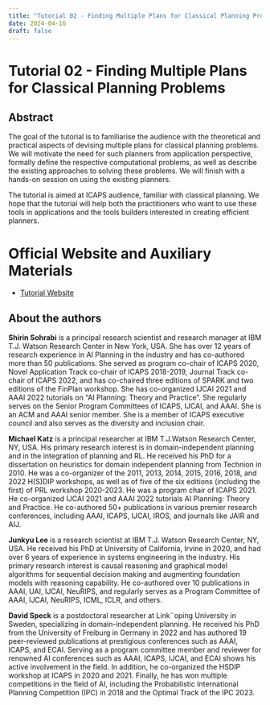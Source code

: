 ```yaml
---
title: "Tutorial 02 - Finding Multiple Plans for Classical Planning Problems"
date: 2024-04-16
draft: false
---
```


# Tutorial 02 - Finding Multiple Plans for Classical Planning Problems

## Abstract

The goal of the tutorial is to familiarise the audience with the theoretical and practical
aspects of devising multiple plans for classical planning problems. We will motivate the need
for such planners from application perspective, formally define the respective computational
problems, as well as describe the existing approaches to solving these problems. We will
finish with a hands-on session on using the existing planners.

The tutorial is aimed at ICAPS audience, familiar with classical planning. We hope that the tutorial will help both the 
practitioners who want to use these tools in applications and the tools builders interested in creating efficient planners.

# Official Website and Auxiliary Materials

- [Tutorial Website](https://mp-tutorial.github.io/)

## About the authors

**Shirin Sohrabi** is a principal research scientist and research manager at IBM T.J. Watson
Research Center in New York, USA. She has over 12 years of research experience
in AI Planning in the industry and has co-authored more than 50 publications. She
served as program co-chair of ICAPS 2020, Novel Application Track co-chair of ICAPS
2018-2019, Journal Track co-chair of ICAPS 2022, and has co-chaired three editions
of SPARK and two editions of the FinPlan workshop. She has co-organized IJCAI
2021 and AAAI 2022 tutorials on “AI Planning: Theory and Practice”. She regularly
serves on the Senior Program Committees of ICAPS, IJCAI, and AAAI. She is an
ACM and AAAI senior member. She is a member of ICAPS executive council and
also serves as the diversity and inclusion chair.

**Michael Katz** is a principal researcher at IBM T.J.Watson Research Center, NY, USA.
His primary research interest is in domain-independent planning and in the integration
of planning and RL. He received his PhD for a dissertation on heuristics for domain independent
planning from Technion in 2010. He was a co-organizer of the 2011,
2013, 2014, 2015, 2016, 2018, and 2022 H(S)DIP workshops, as well as of five of the
six editions (including the first) of PRL workshop 2020-2023. He was a program chair
of ICAPS 2021. He co-organized IJCAI 2021 and AAAI 2022 tutorials AI Planning:
Theory and Practice. He co-authored 50+ publications in various premier research
conferences, including AAAI, ICAPS, IJCAI, IROS, and journals like JAIR and AIJ.

**Junkyu Lee** is a research scientist at IBM T.J. Watson Research Center, NY, USA.
He received his PhD at University of California, Irvine in 2020, and had over 6 years
of experience in systems engineering in the industry. His primary research interest
is causal reasoning and graphical model algorithms for sequential decision making
and augmenting foundation models with reasoning capability. He co-authored over
10 publications in AAAI, UAI, IJCAI, NeuRIPS, and regularly serves as a Program
Committee of AAAI, IJCAI, NeuRIPS, ICML, ICLR, and others.

**David Speck** is a postdoctoral researcher at Link¨oping University in Sweden, specializing
in domain-independent planning. He received his PhD from the University of
Freiburg in Germany in 2022 and has authored 19 peer-reviewed publications at prestigious
conferences such as AAAI, ICAPS, and ECAI. Serving as a program committee
member and reviewer for renowned AI conferences such as AAAI, ICAPS, IJCAI,
and ECAI shows his active involvement in the field. In addition, he co-organized the
HSDIP workshop at ICAPS in 2020 and 2021. Finally, he has won multiple competitions
in the field of AI, including the Probabilistic International Planning Competition
(IPC) in 2018 and the Optimal Track of the IPC 2023.
